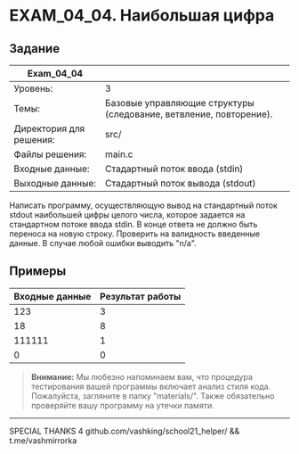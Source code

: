 # EXAM_04_04. Наибольшая цифра

## Задание
| Exam_04_04 | |
| ------ | ------- |
| Уровень: | 3 |
| Темы: | Базовые управляющие структуры (следование, ветвление, повторение). |
| Директория для решения: | src/ |
| Файлы решения: | main.c |
| Входные данные: | Стадартный поток ввода (stdin) |
| Выходные данные: | Стадартный поток вывода (stdout) |

Написать программу, осуществляющую вывод на стандартный поток stdout наибольшей цифры целого числа, которое задается на стандартном потоке ввода stdin. В конце ответа не должно быть переноса на новую строку. Проверить на валидность введенные данные. В случае любой ошибки выводить "n/a".

## Примеры

| Входные данные | Результат работы |
| ------ | ------ |
| 123 | 3 |
| 18 | 8 |
| 111111 | 1 |
| 0 | 0 |

> **Внимание:** Мы любезно напоминаем вам, что процедура тестирования вашей программы включает анализ стиля кода. Пожалуйста, загляните в папку "materials/". Также обязательно проверяйте вашу программу на утечки памяти.

---
SPECIAL THANKS 4 github.com/vashking/school21_helper/ && t.me/vashmirrorka